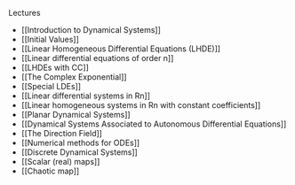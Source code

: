 Lectures
- [[Introduction to Dynamical Systems]]
- [[Initial Values]]
- [[Linear Homogeneous Differential Equations (LHDE)]]
- [[Linear differential equations of order n]]
- [[LHDEs with CC]]
- [[The Complex Exponential]]
- [[Special LDEs]]
- [[Linear differential systems in Rn]]
- [[Linear homogeneous systems in Rn with constant coefficients]]
- [[Planar Dynamical Systems]]
- [[Dynamical Systems Associated to Autonomous Differential Equations]]
- [[The Direction Field]]
- [[Numerical methods for ODEs]]
- [[Discrete Dynamical Systems]]
- [[Scalar (real) maps]]
- [[Chaotic map]]